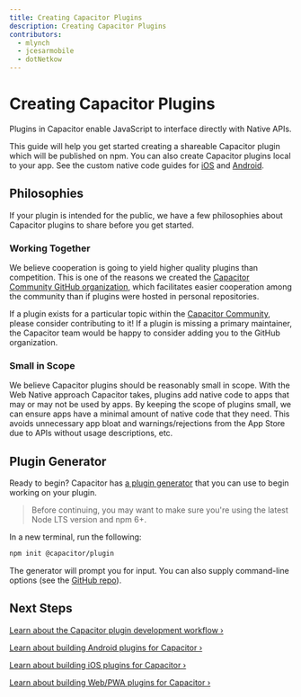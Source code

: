 ```yaml
---
title: Creating Capacitor Plugins
description: Creating Capacitor Plugins
contributors:
  - mlynch
  - jcesarmobile
  - dotNetkow
---
```


# Creating Capacitor Plugins

Plugins in Capacitor enable JavaScript to interface directly with Native APIs.

This guide will help you get started creating a shareable Capacitor plugin which will be published on npm. You can also create Capacitor plugins local to your app. See the custom native code guides for [iOS](/docs/ios/custom-code) and [Android](/docs/android/custom-code).

## Philosophies

If your plugin is intended for the public, we have a few philosophies about Capacitor plugins to share before you get started.

### Working Together

We believe cooperation is going to yield higher quality plugins than competition. This is one of the reasons we created the [Capacitor Community GitHub organization](https://github.com/capacitor-community), which facilitates easier cooperation among the community than if plugins were hosted in personal repositories.

If a plugin exists for a particular topic within the [Capacitor Community](https://github.com/capacitor-community), please consider contributing to it! If a plugin is missing a primary maintainer, the Capacitor team would be happy to consider adding you to the GitHub organization.

### Small in Scope

We believe Capacitor plugins should be reasonably small in scope. With the Web Native approach Capacitor takes, plugins add native code to apps that may or may not be used by apps. By keeping the scope of plugins small, we can ensure apps have a minimal amount of native code that they need. This avoids unnecessary app bloat and warnings/rejections from the App Store due to APIs without usage descriptions, etc.

## Plugin Generator

Ready to begin? Capacitor has [a plugin generator](https://github.com/ionic-team/create-capacitor-plugin) that you can use to begin working on your plugin.

> Before continuing, you may want to make sure you're using the latest Node LTS version and npm 6+.

In a new terminal, run the following:

```bash
npm init @capacitor/plugin
```

The generator will prompt you for input. You can also supply command-line options (see the [GitHub repo](https://github.com/ionic-team/create-capacitor-plugin/)).

## Next Steps

[Learn about the Capacitor plugin development workflow &#8250;](/docs/plugins/workflow)

[Learn about building Android plugins for Capacitor &#8250;](/docs/plugins/android)

[Learn about building iOS plugins for Capacitor &#8250;](/docs/plugins/ios)

[Learn about building Web/PWA plugins for Capacitor &#8250;](/docs/plugins/web)
